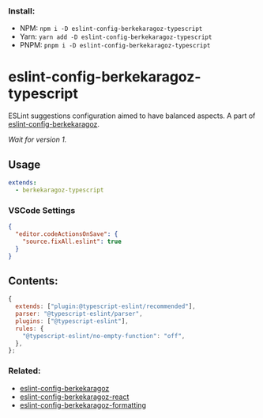 ### Install:

- NPM: `npm i -D eslint-config-berkekaragoz-typescript`
- Yarn: `yarn add -D eslint-config-berkekaragoz-typescript`
- PNPM: `pnpm i -D eslint-config-berkekaragoz-typescript`

# eslint-config-berkekaragoz-typescript

ESLint suggestions configuration aimed to have balanced aspects. A part of [eslint-config-berkekaragoz](https://www.npmjs.com/package/eslint-config-berkekaragoz).

_Wait for version 1._

## Usage

```yaml
extends:
  - berkekaragoz-typescript
```

### VSCode Settings

```json
{
  "editor.codeActionsOnSave": {
    "source.fixAll.eslint": true
  }
}
```

## Contents:

```js
{
  extends: ["plugin:@typescript-eslint/recommended"],
  parser: "@typescript-eslint/parser",
  plugins: ["@typescript-eslint"],
  rules: {
    "@typescript-eslint/no-empty-function": "off",
  },
};
```

### Related:

- [eslint-config-berkekaragoz](https://www.npmjs.com/package/eslint-config-berkekaragoz)
- [eslint-config-berkekaragoz-react](https://www.npmjs.com/package/eslint-config-berkekaragoz-react)
- [eslint-config-berkekaragoz-formatting](https://www.npmjs.com/package/eslint-config-berkekaragoz-formatting)
